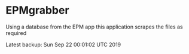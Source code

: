 # EPMgrabber
Using a database from the EPM app this application scrapes the files as required


Latest backup: Sun Sep 22 00:01:02 UTC 2019
